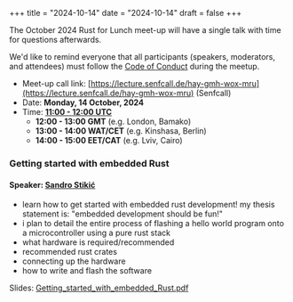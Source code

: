 +++
title = "2024-10-14"
date = "2024-10-14"
draft = false
+++

The October 2024 Rust for Lunch meet-up will have a single talk with time for questions afterwards.

We'd like to remind everyone that all participants (speakers, moderators, and attendees) must follow
the [Code of Conduct](@/about.md#code-of-conduct) during the meetup.

- Meet-up call link: [https://lecture.senfcall.de/hay-gmh-wox-mru](https://lecture.senfcall.de/hay-gmh-wox-mru) (Senfcall)
- Date: **Monday, 14 October, 2024**
- Time: [**11:00 - 12:00 UTC**](https://everytimezone.com/s/426cc1c5)
  - **12:00 - 13:00 GMT** (e.g. London, Bamako)
  - **13:00 - 14:00 WAT/CET** (e.g. Kinshasa, Berlin)
  - **14:00 - 15:00 EET/CAT** (e.g. Lviv, Cairo)

### Getting started with embedded Rust

#### Speaker: [Sandro Stikić](https://stikić.com/)

- learn how to get started with embedded rust development! my thesis statement is: "embedded
  development should be fun!"
- i plan to detail the entire process of flashing a hello world program onto a microcontroller using
  a pure rust stack
- what hardware is required/recommended
- recommended rust crates
- connecting up the hardware
- how to write and flash the software

Slides: [Getting\_started\_with\_embedded\_Rust.pdf](/content/2024-10-14/Getting_started_with_embedded_Rust.pdf)
